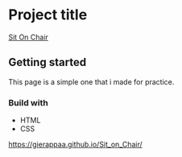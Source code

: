 # Project title
[Sit On Chair](https://gierappaa.github.io/Sit_on_Chair/) 

## Getting started
This page is a simple one that i made for practice.

### Build with
* HTML
* CSS

https://gierappaa.github.io/Sit_on_Chair/
